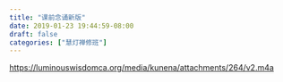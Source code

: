 ```yaml
---
title: "课前念诵新版"
date: 2019-01-23 19:44:59-08:00
draft: false
categories: ["慧灯禅修班"]
---
```

https://luminouswisdomca.org/media/kunena/attachments/264/v2.m4a
